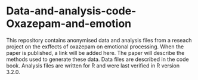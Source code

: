 # Data-and-analysis-code-Oxazepam-and-emotion
This repository contains anonymised data and analysis files from a reseach project on the exffects of oxazepam on emotional processing. When the paper is published, a link will be added here. The paper will describe the methods used to generate these data. Data files are described in the code book. 
Analysis files are written for R and were last verified in R version 3.2.0.

